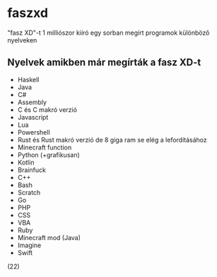 # faszxd
"fasz XD"-t 1 milliószor kiíró egy sorban megírt programok különböző nyelveken

## Nyelvek amikben már megírták a fasz XD-t

- Haskell
- Java
- C#
- Assembly
- C és C makró verzió
- Javascript
- Lua
- Powershell
- Rust és Rust makró verzió de 8 giga ram se elég a lefordításához
- Minecraft function
- Python (+grafikusan)
- Kotlin
- Brainfuck
- C++
- Bash
- Scratch
- Go
- PHP
- CSS
- VBA
- Ruby
- Minecraft mod (Java)
- Imagine
- Swift

(22)
